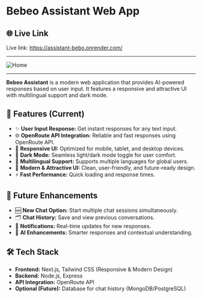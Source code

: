 # Bebeo Assistant Web App

## 🌐 Live Link
Live link: https://assistant-bebo.onrender.com/  

---


![Home](https://i.ibb.co.com/qMM21JZQ/Screenshot-2025-10-20-225710.png)

---
**Bebeo Assistant** is a modern web application that provides AI-powered responses based on user input. It features a responsive and attractive UI with multilingual support and dark mode.  

## 🚀 Features (Current)

- ✨ **User Input Response:** Get instant responses for any text input.
- 🌐 **OpenRoute API Integration:** Reliable and fast responses using OpenRoute API.
- 📱 **Responsive UI:** Optimized for mobile, tablet, and desktop devices.
- 🌙 **Dark Mode:** Seamless light/dark mode toggle for user comfort.
- 💬 **Multilingual Support:** Supports multiple languages for global users.
- 🎨 **Modern & Attractive UI:** Clean, user-friendly, and future-ready design.
- ⚡ **Fast Performance:** Quick loading and response times.

## 🔮 Future Enhancements

- 🆕 **New Chat Option:** Start multiple chat sessions simultaneously.
- 🗂️ **Chat History:** Save and view previous conversations.
- 🔔 **Notifications:** Real-time updates for new responses.
- 🤖 **AI Enhancements:** Smarter responses and contextual understanding.

## 🛠 Tech Stack

- **Frontend:** Next.js,  Tailwind CSS (Responsive & Modern Design)
- **Backend:** Node.js, Express
- **API Integration:** OpenRoute API
- **Optional (Future):** Database for chat history (MongoDB/PostgreSQL)


